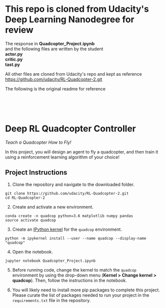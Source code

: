 # This repo is cloned from Udacity's Deep Learning Nanodegree for review
The response in <b>Quadcopter_Project.ipynb</b> <br>and the following files are written by the student
<br><b>actor.py</b>
<br><b>critic.py</b>
<br><b>tast.py</b>

All other files are cloned from Udacity's repo and kept as reference
https://github.com/udacity/RL-Quadcopter-2.git

The following is the original readme for reference

<br><br><br>









# Deep RL Quadcopter Controller

*Teach a Quadcopter How to Fly!*

In this project, you will design an agent to fly a quadcopter, and then train it using a reinforcement learning algorithm of your choice! 

## Project Instructions

1. Clone the repository and navigate to the downloaded folder.

```
git clone https://github.com/udacity/RL-Quadcopter-2.git
cd RL-Quadcopter-2
```

2. Create and activate a new environment.

```
conda create -n quadcop python=3.6 matplotlib numpy pandas
source activate quadcop
```

3. Create an [IPython kernel](http://ipython.readthedocs.io/en/stable/install/kernel_install.html) for the `quadcop` environment. 
```
python -m ipykernel install --user --name quadcop --display-name "quadcop"
```

4. Open the notebook.
```
jupyter notebook Quadcopter_Project.ipynb
```

5. Before running code, change the kernel to match the `quadcop` environment by using the drop-down menu (**Kernel > Change kernel > quadcop**). Then, follow the instructions in the notebook.

6. You will likely need to install more pip packages to complete this project.  Please curate the list of packages needed to run your project in the `requirements.txt` file in the repository.
